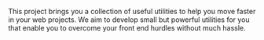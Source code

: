 This project brings you a collection of useful utilities to help you move faster in your web projects. We aim to develop small but powerful utilities for you that enable you to overcome your front end hurdles without much hassle.
